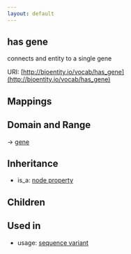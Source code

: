 ```yaml
---
layout: default
---
```


## has gene


connects and entity to a single gene

URI: [http://bioentity.io/vocab/has_gene](http://bioentity.io/vocab/has_gene)
## Mappings


## Domain and Range

 -> [gene](Gene.html)

## Inheritance

 *  is_a: [node property](node_property.html)

## Children


## Used in

 *  usage: [sequence variant](SequenceVariant.html)
